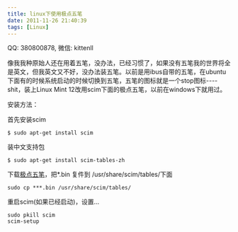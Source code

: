 ```yaml
---
title: linux下使用极点五笔
date: 2011-11-26 21:40:39
tags: [Linux]
---
```


QQ: 380800878, 微信: kittenll

像我我种原始人还在用着五笔，没办法，已经习惯了，如果没有五笔我的世界将全是英文，但我英文又不好，没办法装五笔。以前是用ibus自带的五笔，在ubuntu下面有的时候系统启动的时候切换到五笔，五笔的图标就是一个stop图标----shit，装上Linux Mint 12改用scim下面的极点五笔，以前在windows下就用过。

安装方法：

首先安装scim

    $ sudo apt-get install scim

装中文支持包

    $ sudo apt-get install scim-tables-zh

下载[极点五笔](http://www.linuxidc.com/upload/2008_08/08081807103223.zip)，把*.bin 复件到 /usr/share/scim/tables/下面

    sudo cp ***.bin /usr/share/scim/tables/

重启scim(如果已经启动)，设置...

    sudo pkill scim
    scim-setup

